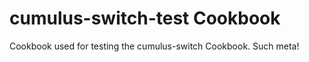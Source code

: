 cumulus-switch-test Cookbook
===================================

Cookbook used for testing the cumulus-switch Cookbook.  Such meta!
